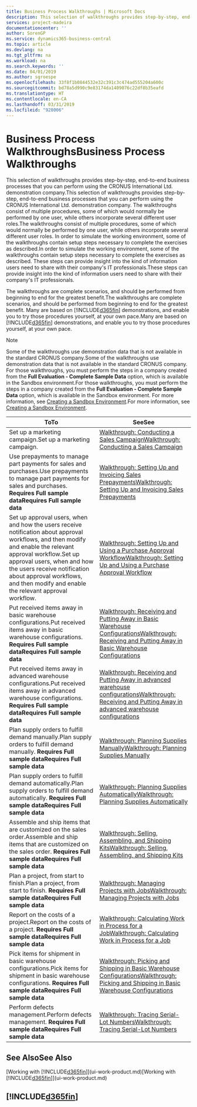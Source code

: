 ```yaml
---
title: Business Process Walkthroughs | Microsoft Docs
description: This selection of walkthroughs provides step-by-step, end-to-end business processes that you can perform using the CRONUS International Ltd. demonstration company. The walkthroughs consist of multiple procedures, some of which would normally be performed by one user, while others incorporate several different user roles. In order to simulate the working environment, some of the walkthroughs contain setup steps necessary to complete the exercises as described. These steps can provide insight into the kind of information users need to share with their company's IT professionals.
services: project-madeira
documentationcenter: ''
author: SorenGP
ms.service: dynamics365-business-central
ms.topic: article
ms.devlang: na
ms.tgt_pltfrm: na
ms.workload: na
ms.search.keywords: ''
ms.date: 04/01/2019
ms.author: sgroespe
ms.openlocfilehash: 33f8f1b0844532e32c391c3c474ad555204a600c
ms.sourcegitcommit: bd78a5d990c9e83174da1409076c22df8b35eafd
ms.translationtype: HT
ms.contentlocale: en-CA
ms.lasthandoff: 03/31/2019
ms.locfileid: "928006"
---
```

# <a name="business-process-walkthroughs"></a><span data-ttu-id="cee9a-106">Business Process Walkthroughs</span><span class="sxs-lookup"><span data-stu-id="cee9a-106">Business Process Walkthroughs</span></span>
<span data-ttu-id="cee9a-107">This selection of walkthroughs provides step-by-step, end-to-end business processes that you can perform using the CRONUS International Ltd. demonstration company.</span><span class="sxs-lookup"><span data-stu-id="cee9a-107">This selection of walkthroughs provides step-by-step, end-to-end business processes that you can perform using the CRONUS International Ltd. demonstration company.</span></span> <span data-ttu-id="cee9a-108">The walkthroughs consist of multiple procedures, some of which would normally be performed by one user, while others incorporate several different user roles.</span><span class="sxs-lookup"><span data-stu-id="cee9a-108">The walkthroughs consist of multiple procedures, some of which would normally be performed by one user, while others incorporate several different user roles.</span></span> <span data-ttu-id="cee9a-109">In order to simulate the working environment, some of the walkthroughs contain setup steps necessary to complete the exercises as described.</span><span class="sxs-lookup"><span data-stu-id="cee9a-109">In order to simulate the working environment, some of the walkthroughs contain setup steps necessary to complete the exercises as described.</span></span> <span data-ttu-id="cee9a-110">These steps can provide insight into the kind of information users need to share with their company's IT professionals.</span><span class="sxs-lookup"><span data-stu-id="cee9a-110">These steps can provide insight into the kind of information users need to share with their company's IT professionals.</span></span>  

 <span data-ttu-id="cee9a-111">The walkthroughs are complete scenarios, and should be performed from beginning to end for the greatest benefit.</span><span class="sxs-lookup"><span data-stu-id="cee9a-111">The walkthroughs are complete scenarios, and should be performed from beginning to end for the greatest benefit.</span></span> <span data-ttu-id="cee9a-112">Many are based on [!INCLUDE[d365fin](includes/d365fin_md.md)] demonstrations, and enable you to try those procedures yourself, at your own pace.</span><span class="sxs-lookup"><span data-stu-id="cee9a-112">Many are based on [!INCLUDE[d365fin](includes/d365fin_md.md)] demonstrations, and enable you to try those procedures yourself, at your own pace.</span></span>  

> [!NOTE]
> <span data-ttu-id="cee9a-113">Some of the walkthroughs use demonstration data that is not available in the standard CRONUS company.</span><span class="sxs-lookup"><span data-stu-id="cee9a-113">Some of the walkthroughs use demonstration data that is not available in the standard CRONUS company.</span></span> <span data-ttu-id="cee9a-114">For those walkthroughs, you must perform the steps in a company created from the **Full Evaluation - Complete Sample Data** option, which is available in the Sandbox environment.</span><span class="sxs-lookup"><span data-stu-id="cee9a-114">For those walkthroughs, you must perform the steps in a company created from the **Full Evaluation - Complete Sample Data** option, which is available in the Sandbox environment.</span></span> <span data-ttu-id="cee9a-115">For more information, see [Creating a Sandbox Environment](across-how-create-sandbox-environment.md).</span><span class="sxs-lookup"><span data-stu-id="cee9a-115">For more information, see [Creating a Sandbox Environment](across-how-create-sandbox-environment.md).</span></span>

|<span data-ttu-id="cee9a-116">To</span><span class="sxs-lookup"><span data-stu-id="cee9a-116">To</span></span>|<span data-ttu-id="cee9a-117">See</span><span class="sxs-lookup"><span data-stu-id="cee9a-117">See</span></span>|  
|--------|---------|  
|<span data-ttu-id="cee9a-118">Set up a marketing campaign.</span><span class="sxs-lookup"><span data-stu-id="cee9a-118">Set up a marketing campaign.</span></span>|[<span data-ttu-id="cee9a-119">Walkthrough: Conducting a Sales Campaign</span><span class="sxs-lookup"><span data-stu-id="cee9a-119">Walkthrough: Conducting a Sales Campaign</span></span>](walkthrough-conducting-a-sales-campaign.md)|  
|<span data-ttu-id="cee9a-120">Use prepayments to manage part payments for sales and purchases.</span><span class="sxs-lookup"><span data-stu-id="cee9a-120">Use prepayments to manage part payments for sales and purchases.</span></span> <span data-ttu-id="cee9a-121">**Requires Full sample data**</span><span class="sxs-lookup"><span data-stu-id="cee9a-121">**Requires Full sample data**</span></span> |[<span data-ttu-id="cee9a-122">Walkthrough: Setting Up and Invoicing Sales Prepayments</span><span class="sxs-lookup"><span data-stu-id="cee9a-122">Walkthrough: Setting Up and Invoicing Sales Prepayments</span></span>](walkthrough-setting-up-and-invoicing-sales-prepayments.md)|  
|<span data-ttu-id="cee9a-123">Set up approval users, when and how the users receive notification about approval workflows, and then modify and enable the relevant approval workflow.</span><span class="sxs-lookup"><span data-stu-id="cee9a-123">Set up approval users, when and how the users receive notification about approval workflows, and then modify and enable the relevant approval workflow.</span></span>|[<span data-ttu-id="cee9a-124">Walkthrough: Setting Up and Using a Purchase Approval Workflow</span><span class="sxs-lookup"><span data-stu-id="cee9a-124">Walkthrough: Setting Up and Using a Purchase Approval Workflow</span></span>](walkthrough-setting-up-and-using-a-purchase-approval-workflow.md)|  
|<span data-ttu-id="cee9a-125">Put received items away in basic warehouse configurations.</span><span class="sxs-lookup"><span data-stu-id="cee9a-125">Put received items away in basic warehouse configurations.</span></span> <span data-ttu-id="cee9a-126">**Requires Full sample data**</span><span class="sxs-lookup"><span data-stu-id="cee9a-126">**Requires Full sample data**</span></span>|[<span data-ttu-id="cee9a-127">Walkthrough: Receiving and Putting Away in Basic Warehouse Configurations</span><span class="sxs-lookup"><span data-stu-id="cee9a-127">Walkthrough: Receiving and Putting Away in Basic Warehouse Configurations</span></span>](walkthrough-receiving-and-putting-away-in-basic-warehousing.md)|  
|<span data-ttu-id="cee9a-128">Put received items away in advanced warehouse configurations.</span><span class="sxs-lookup"><span data-stu-id="cee9a-128">Put received items away in advanced warehouse configurations.</span></span> <span data-ttu-id="cee9a-129">**Requires Full sample data**</span><span class="sxs-lookup"><span data-stu-id="cee9a-129">**Requires Full sample data**</span></span>|[<span data-ttu-id="cee9a-130">Walkthrough: Receiving and Putting Away in advanced warehouse configurations</span><span class="sxs-lookup"><span data-stu-id="cee9a-130">Walkthrough: Receiving and Putting Away in advanced warehouse configurations</span></span>](walkthrough-receiving-and-putting-away-in-advanced-warehousing.md)|  
|<span data-ttu-id="cee9a-131">Plan supply orders to fulfill demand manually.</span><span class="sxs-lookup"><span data-stu-id="cee9a-131">Plan supply orders to fulfill demand manually.</span></span> <span data-ttu-id="cee9a-132">**Requires Full sample data**</span><span class="sxs-lookup"><span data-stu-id="cee9a-132">**Requires Full sample data**</span></span>|[<span data-ttu-id="cee9a-133">Walkthrough: Planning Supplies Manually</span><span class="sxs-lookup"><span data-stu-id="cee9a-133">Walkthrough: Planning Supplies Manually</span></span>](walkthrough-planning-supplies-manually.md)|  
|<span data-ttu-id="cee9a-134">Plan supply orders to fulfill demand automatically.</span><span class="sxs-lookup"><span data-stu-id="cee9a-134">Plan supply orders to fulfill demand automatically.</span></span> <span data-ttu-id="cee9a-135">**Requires Full sample data**</span><span class="sxs-lookup"><span data-stu-id="cee9a-135">**Requires Full sample data**</span></span>|[<span data-ttu-id="cee9a-136">Walkthrough: Planning Supplies Automatically</span><span class="sxs-lookup"><span data-stu-id="cee9a-136">Walkthrough: Planning Supplies Automatically</span></span>](walkthrough-planning-supplies-automatically.md)|  
|<span data-ttu-id="cee9a-137">Assemble and ship items that are customized on the sales order.</span><span class="sxs-lookup"><span data-stu-id="cee9a-137">Assemble and ship items that are customized on the sales order.</span></span> <span data-ttu-id="cee9a-138">**Requires Full sample data**</span><span class="sxs-lookup"><span data-stu-id="cee9a-138">**Requires Full sample data**</span></span>|[<span data-ttu-id="cee9a-139">Walkthrough: Selling, Assembling, and Shipping Kits</span><span class="sxs-lookup"><span data-stu-id="cee9a-139">Walkthrough: Selling, Assembling, and Shipping Kits</span></span>](walkthrough-selling-assembling-and-shipping-kits.md)|  
|<span data-ttu-id="cee9a-140">Plan a project, from start to finish.</span><span class="sxs-lookup"><span data-stu-id="cee9a-140">Plan a project, from start to finish.</span></span> <span data-ttu-id="cee9a-141">**Requires Full sample data**</span><span class="sxs-lookup"><span data-stu-id="cee9a-141">**Requires Full sample data**</span></span>|[<span data-ttu-id="cee9a-142">Walkthrough: Managing Projects with Jobs</span><span class="sxs-lookup"><span data-stu-id="cee9a-142">Walkthrough: Managing Projects with Jobs</span></span>](walkthrough-managing-projects-with-jobs.md)|  
|<span data-ttu-id="cee9a-143">Report on the costs of a project.</span><span class="sxs-lookup"><span data-stu-id="cee9a-143">Report on the costs of a project.</span></span> <span data-ttu-id="cee9a-144">**Requires Full sample data**</span><span class="sxs-lookup"><span data-stu-id="cee9a-144">**Requires Full sample data**</span></span>|[<span data-ttu-id="cee9a-145">Walkthrough: Calculating Work in Process for a Job</span><span class="sxs-lookup"><span data-stu-id="cee9a-145">Walkthrough: Calculating Work in Process for a Job</span></span>](walkthrough-calculating-work-in-process-for-a-job.md)|  
|<span data-ttu-id="cee9a-146">Pick items for shipment in basic warehouse configurations.</span><span class="sxs-lookup"><span data-stu-id="cee9a-146">Pick items for shipment in basic warehouse configurations.</span></span> <span data-ttu-id="cee9a-147">**Requires Full sample data**</span><span class="sxs-lookup"><span data-stu-id="cee9a-147">**Requires Full sample data**</span></span>|[<span data-ttu-id="cee9a-148">Walkthrough: Picking and Shipping in Basic Warehouse Configurations</span><span class="sxs-lookup"><span data-stu-id="cee9a-148">Walkthrough: Picking and Shipping in Basic Warehouse Configurations</span></span>](walkthrough-picking-and-shipping-in-basic-warehousing.md)|  
|<span data-ttu-id="cee9a-149">Perform defects management.</span><span class="sxs-lookup"><span data-stu-id="cee9a-149">Perform defects management.</span></span> <span data-ttu-id="cee9a-150">**Requires Full sample data**</span><span class="sxs-lookup"><span data-stu-id="cee9a-150">**Requires Full sample data**</span></span>|[<span data-ttu-id="cee9a-151">Walkthrough: Tracing Serial-Lot Numbers</span><span class="sxs-lookup"><span data-stu-id="cee9a-151">Walkthrough: Tracing Serial-Lot Numbers</span></span>](walkthrough-tracing-serial-lot-numbers.md)|  

## <a name="see-also"></a><span data-ttu-id="cee9a-152">See Also</span><span class="sxs-lookup"><span data-stu-id="cee9a-152">See Also</span></span>
<span data-ttu-id="cee9a-153">[Working with [!INCLUDE[d365fin](includes/d365fin_md.md)]](ui-work-product.md)</span><span class="sxs-lookup"><span data-stu-id="cee9a-153">[Working with [!INCLUDE[d365fin](includes/d365fin_md.md)]](ui-work-product.md)</span></span>  

## [!INCLUDE[d365fin](includes/free_trial_md.md)]  
